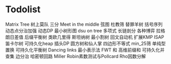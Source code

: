 # Todolist
Matrix Tree
树上莫队
三分
Meet in the middle
弦图
杜教筛
替罪羊树
括号序列
动态点分治加强
动态DP
最小树形图
dsu on tree
多项式
长链剖分
各种博弈
拉格朗日差值
后缀平衡树
类欧几里得
斯坦纳树
最小割树
回文自动机
扩展KMP
ISAP
笛卡尔树
可持久化heap
插头DP
圆方树和仙人掌
四边形不等式
min_25筛
单纯型
置换
可持久化平衡树
Dancing links
最小表示法
FWT 和 高维前缀和
可持久化并查集
边分治
哈密顿回路
Miller Robin素数测试与Pollcard Rho因数分解